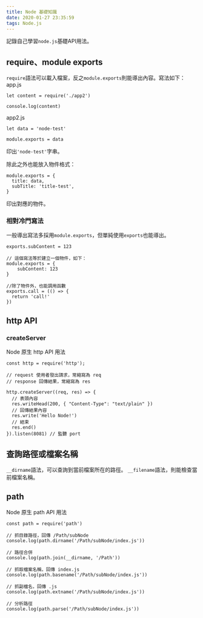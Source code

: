 ```yaml
---
title: Node 基礎知識
date: 2020-01-27 23:35:59
tags: Node.js
---
```

記錄自己學習`node.js`基礎API用法。
<!--more-->
## require、module exports
`require`語法可以載入檔案，反之`module.exports`則能導出內容。寫法如下：
app.js
```
let content = require('./app2')

console.log(content)
```
app2.js
```
let data = 'node-test'

module.exports = data
```
印出`'node-test'`字串。

除此之外也能放入物件格式：
```
module.exports = {
  title: data,
  subTitle: 'title-test',
}
```
印出對應的物件。
### 相對冷門寫法
一般導出寫法多採用`module.exports`，但單純使用`exports`也能導出。
```
exports.subContent = 123

// 這個寫法等於建立一個物件，如下：
module.exports = {
    subContent: 123
}

//除了物件外，也能調用函數
exports.call = (() => {
  return 'call!'
})
```
## http API
### createServer
Node 原生 http API 用法
```
const http = require('http');

// request 使用者發出請求，常縮寫為 req
// response 回傳結果，常縮寫為 res

http.createServer((req, res) => {
  // 表頭內容
  res.writeHead(200, { "Content-Type": "text/plain" })
  // 回傳結果內容
  res.write('Hello Node!')
  // 結束
  res.end()
}).listen(8081) // 監聽 port

```
## 查詢路徑或檔案名稱
`__dirname`語法，可以查詢到當前檔案所在的路徑。
`__filename`語法，則能檢查當前檔案名稱。
## path
Node 原生 path API 用法
```
const path = require('path')

// 抓目錄路徑，回傳 /Path/subNode
console.log(path.dirname('/Path/subNode/index.js'))

// 路徑合併
console.log(path.join(__dirname, '/Path'))

// 抓取檔案名稱，回傳 index.js
console.log(path.basename('/Path/subNode/index.js'))

// 抓副檔名，回傳 .js
console.log(path.extname('/Path/subNode/index.js'))

// 分析路徑
console.log(path.parse('/Path/subNode/index.js'))
```